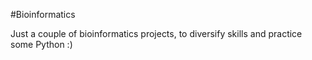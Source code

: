#Bioinformatics

Just a couple of bioinformatics projects, to diversify skills and practice some Python :)
